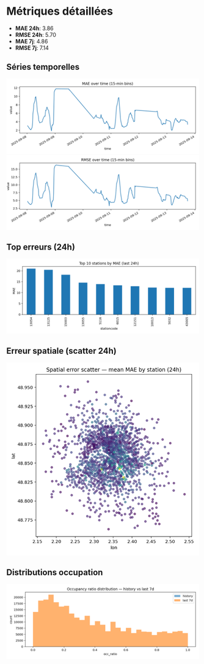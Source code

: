 # Métriques détaillées

- **MAE 24h**: 3.86  
- **RMSE 24h**: 5.70  
- **MAE 7j**: 4.86  
- **RMSE 7j**: 7.14  

## Séries temporelles
![MAE (full)](../assets/figs/mae_full.png)
![RMSE (full)](../assets/figs/rmse_full.png)

## Top erreurs (24h)
![Top10 stations (24h)](../assets/figs/top10_err_24h.png)

## Erreur spatiale (scatter 24h)
![Erreur spatiale](../assets/figs/error_scatter.png)

## Distributions occupation
![Occ ratio hist (ref vs cur)](../assets/figs/occ_hist_ref_cur.png)
